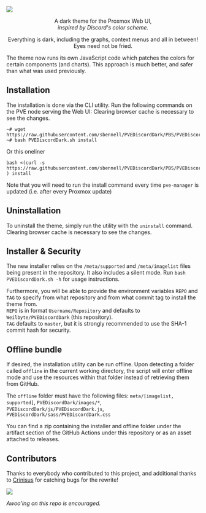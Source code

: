 



![](https://i.imgur.com/SnlCyHF.png)

<p align="center">A dark theme for the Proxmox Web UI,<br/> <i>inspired by Discord's color scheme.</i></p>

<p align="center">Everything is dark, including the graphs, context menus and all in between! Eyes need not be fried.</p>    
The theme now runs its own JavaScript code which patches the colors for certain components (and charts). This approach is much better, and safer than what was used previously.

## Installation 
The installation is done via the CLI utility. Run the following commands on the PVE node serving the Web UI:  Clearing browser cache is necessary to see the changes.

```
~# wget https://raw.githubusercontent.com/sbennell/PVEDiscordDark/PBS/PVEDiscordDark.sh
~# bash PVEDiscordDark.sh install
```
Or this oneliner
```
bash <(curl -s https://raw.githubusercontent.com/sbennell/PVEDiscordDark/PBS/PVEDiscordDark.sh ) install
```

Note that you will need to run the install command every time `pve-manager` is updated (i.e. after every Proxmox update)

## Uninstallation
 To uninstall the theme, simply run the utility with the `uninstall` command. Clearing browser cache is necessary to see the changes.
 
## Installer & Security
The new installer relies on the `/meta/supported` and `/meta/imagelist` files being present in the repository. It also includes a silent mode. Run `bash PVEDiscordDark.sh -h` for usage instructions. 

Furthermore, you will be able to provide the environment variables `REPO` and `TAG` to specify from what repository and from what commit tag to install the theme from.   
`REPO` is in format `Username/Repository` and defaults to `Weilbyte/PVEDiscordDark` (this repository).    
`TAG` defaults to `master`, but it is strongly recommended to use the SHA-1 commit hash for security.

## Offline bundle
If desired, the installation utility can be run offline. Upon detecting a folder called `offline` in the current working directory, the script will enter offline mode and use the resources within that folder instead of retrieving them from GitHub.    

The `offline` folder must have the following files: `meta/[imagelist, supported]`, `PVEDiscordDark/images/*`, `PVEDiscordDark/js/PVEDiscordDark.js`, `PVEDiscordDark/sass/PVEDiscordDark.css`

You can find a zip containing the installer and offline folder under the artifact section of the GitHub Actions under this repository or as an asset attached to releases.

## Contributors
Thanks to everybody who contributed to this project, and additional thanks to [Crinisus](https://github.com/crinisus) for catching bugs for the rewrite!

<a href="https://github.com/sbennell/PVEDiscordDark/graphs/contributors">
  <img src="https://contrib.rocks/image?repo=weilbyte/pvediscorddark" />
</a>


*Awoo'ing on this repo is encouraged.*
